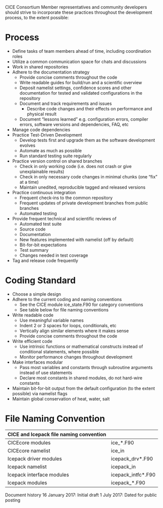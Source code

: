 CICE Consortium Member representatives and community developers should strive to incorporate these practices throughout the development process, to the extent possible:

# **Process**
* Define tasks of team members ahead of time, including coordination roles
* Utilize a common communication space for chats and discussions
* Work in shared repositories
* Adhere to the documentation strategy
  * Provide concise comments throughout the code
  * Write readable guides for build/run and a scientific overview
  * Deposit namelist settings, confidence scores and other documentation for tested and validated configurations in the repository 
  * Document and track requirements and issues
     * Describe code changes and their effects on performance and physical result
  * Document “lessons learned” e.g. configuration errors, compiler errors, software versions and dependencies, FAQ, etc
* Manage code dependencies
* Practice Test-Driven Development
  * Develop tests first and upgrade them as the software development evolves
  * Automate as much as possible
  * Run standard testing suite regularly
* Practice version control on shared branches
  * Check in only working code (i.e. does not crash or give unexplainable results)
  * Check in only necessary code changes in minimal chunks (one “fix” at a time)
  * Maintain unedited, reproducible tagged and released versions 
* Practice continuous integration 
  * Frequent check-ins to the common repository 
  * Frequent updates of private development branches from public branches
  * Automated testing
* Provide frequent technical and scientific reviews of
  * Automated test suite
  * Source code
  * Documentation
  * New features implemented with namelist (off by default)
  * Bit-for-bit expectations
  * Test summary
  * Changes needed in test coverage
* Tag and release code frequently

# **Coding Standard**
* Choose a simple design
* Adhere to the current coding and naming conventions
  * See the CICE module ice_state.F90 for category conventions
  * See table below for file naming conventions
* Write readable code
  * Use meaningful variable names
  * Indent 2 or 3 spaces for loops, conditionals, etc
  * Vertically align similar elements where it makes sense
  * Provide concise comments throughout the code
* Write efficient code
  * Use intrinsic functions or mathematical constructs instead of conditional statements, where possible
  * Monitor performance changes throughout development
* Make interfaces modular
  * Pass most variables and constants through subroutine arguments instead of use statements
  * Declare most constants in shared modules, do not hard-wire constants
* Maintain bit-for-bit output from the default configuration (to the extent possible) via namelist flags
* Maintain global conservation of heat, water, salt

# **File Naming Convention**
|CICE and Icepack file naming convention| |
|---|---|
|CICEcore modules|ice_*.F90|
|CICEcore namelist|ice_in|
|Icepack driver modules|icepack_drv*.F90|
|Icepack namelist|icepack_in|
|Icepack interface modules|icepack_intfc*.F90|
|Icepack modules|icepack_*.F90|


Document history
16 January 2017:  Initial draft 
1 July 2017:  Dated for public posting
